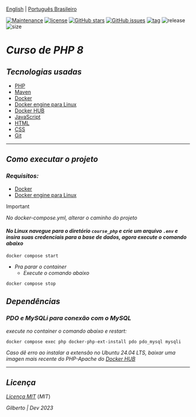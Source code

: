 [English](https://github.com/Gilberto-Mascena/course-PHP/blob/main/README-en.md) |
[Português Brasileiro](https://github.com/Gilberto-Mascena/course-PHP/blob/main/README.md)

[![Maintenance](https://img.shields.io/badge/Maintained%3F-yes-green.svg)](https://Gilberto-Mascena/course-PHP)
[![license](https://img.shields.io/github/license/Gilberto-Mascena/course-PHP)](https://github.com/Gilberto-Mascena/course-PHP/blob/main/LICENSE.md)
[![GitHub stars](https://img.shields.io/github/stars/Gilberto-Mascena/course-PHP)](https://github.com/Gilberto-Mascena/course-PHP/stargazers)
[![GitHub issues](https://img.shields.io/github/issues/Gilberto-Mascena/course-PHP)](https://github.com/Gilberto-Mascena/course-PHP/issues)
[![tag](https://img.shields.io/github/v/release/Gilberto-Mascena/course-PHP?include_prereleases)](https://github.com/Gilberto-Mascena/course-PHP/releases)
![release](https://img.shields.io/github/release-date/Gilberto-Mascena/course-PHP)
![size](https://img.shields.io/github/repo-size/Gilberto-Mascena/course-PHP)

# *Curso de PHP 8*

## *Tecnologias usadas*

- [PHP](https://www.php.net)
- [Maven](https://maven.apache.org)
- [Docker](https://www.docker.com/products/docker-desktop/)
- [Docker engine para Linux](https://docs.docker.com/engine/install/)
- [Docker HUB](https://hub.docker.com)
- [JavaScript](https://developer.mozilla.org/pt-BR/docs/Web/JavaScript)
- [HTML](https://developer.mozilla.org/pt-BR/docs/Web/HTML)
- [CSS](https://developer.mozilla.org/pt-BR/docs/Web/CSS)
- [Git](https://git-scm.com)

---

## *Como executar o projeto*

### *Requisitos:*

- [Docker](https://www.docker.com/products/docker-desktop/)
- [Docker engine para Linux](https://docs.docker.com/engine/install/)

> [!IMPORTANT]
> _No docker-compose.yml, alterar o caminho do projeto_

#### *No **Linux** navegue para o diretório `course_php` e crie um arquivo `.env` e insira suas credenciais para a base de dados, agora execute o comando abaixo*

```
docker compose start
```
- _Pra parar o container_
    - _Execute o comando abaixo_

```
docker compose stop
```

## *Dependências*

### *PDO e MySQLi para conexão com o MySQL*

*_execute no container o comando abaixo e restart:_* 

```
docker compose exec php docker-php-ext-install pdo pdo_mysql mysqli
```

*_Caso dê erro ao instalar a extensão no Ubuntu 24.04 LTS, baixar uma imagen mais recente do PHP-Apache do [*Docker HUB*](https://hub.docker.com/r/thekingscode/php8.2-apache)_* 
   
---

## *Licença* 

[*Licença MIT*](LICENSE.md) (*MIT*)

*Gilberto | Dev 2023* 